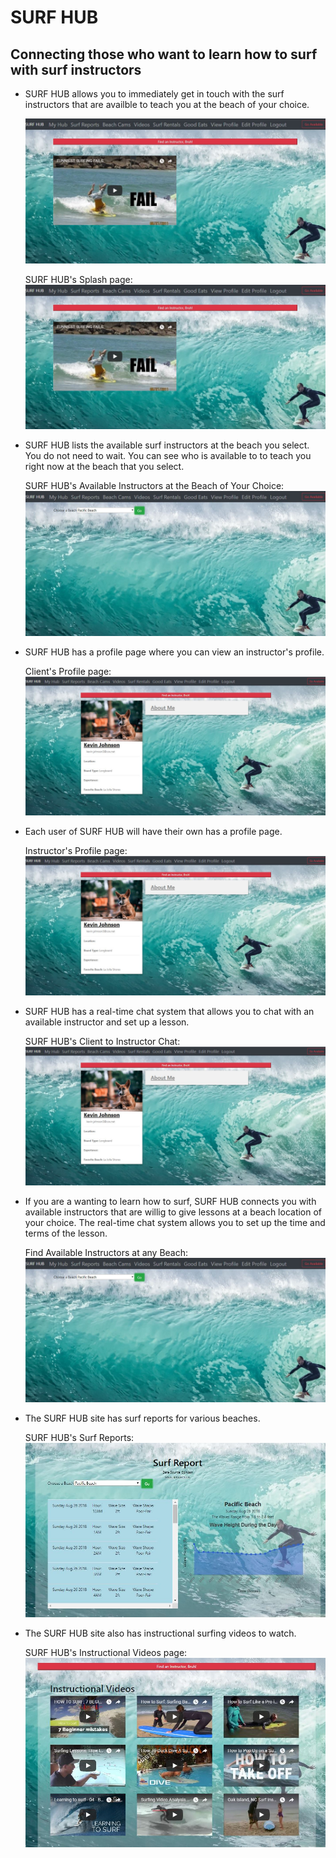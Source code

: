 # SURF HUB

## Connecting those who want to learn how to surf with surf instructors

* SURF HUB allows you to immediately get in touch with the surf instructors that are availble to teach you at the beach of your choice.

    ![SURF HUB's Splash page](/client/public/imagesREADME/ListOfInstructors.JPG)
    
    SURF HUB's Splash page:
    ![SURF HUB's Available Instructors at the Beach of Your Choice:](/client/public/imagesREADME/ListOfInstructors.JPG)
    
* SURF HUB lists the available surf instructors at the beach you select. You do not need to wait. You can see who is available to to teach you right now at the beach that you select.
    
    SURF HUB's Available Instructors at the Beach of Your Choice:
    ![SURF HUB's Chat page](/client/public/imagesREADME/ChatPage.JPG)

* SURF HUB has a profile page where you can view an instructor's profile.

    Client's Profile page:
    ![Instructor's Profile page](/client/public/imagesREADME/InstructorProfile.JPG)

* Each user of SURF HUB will have their own has a profile page.

    Instructor's Profile page:
    ![User's Profile page](/client/public/imagesREADME/UserProfile.JPG)    
    
* SURF HUB has a real-time chat system that allows you to chat with an available instructor and set up a lesson.

    SURF HUB's Client to Instructor Chat:
    ![Chat page](/client/public/imagesREADME/UserProfile.JPG)

* If you are a wanting to learn how to surf, SURF HUB connects you with available instructors that are willig to give lessons at a beach location of your choice. The real-time chat system allows you to set up the time and terms of the lesson.

    Find Available Instructors at any Beach:
    ![Instructor's Chat page](/client/public/imagesREADME/InstructorsChatPage.JPG)    


* The SURF HUB site has surf reports for various beaches.

    SURF HUB's Surf Reports:
    ![SURF HUB's Splash page](/client/public/imagesREADME/SurfReport.JPG)    

* The SURF HUB site also has instructional surfing videos to watch.

    SURF HUB's Instructional Videos page:
    ![SURF HUB's Instructional Videos page](/client/public/imagesREADME/InstructionalVideos.JPG)    
